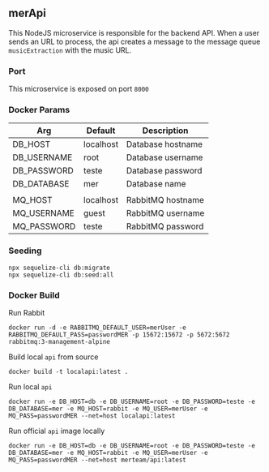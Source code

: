 ## merApi
This NodeJS microservice is responsible for the backend API. When a user sends an URL to process, the api creates a message to the message queue `musicExtraction` with the music URL.

### Port
This microservice is exposed on port `8000`

### Docker Params
| Arg | Default | Description |
| --- | --- | --- |
| DB_HOST | localhost | Database hostname|
| DB_USERNAME | root | Database username |
| DB_PASSWORD | teste | Database password  |
| DB_DATABASE | mer | Database name |
|  |  |  |
| MQ_HOST | localhost | RabbitMQ hostname|
| MQ_USERNAME | guest | RabbitMQ username |
| MQ_PASSWORD | teste | RabbitMQ password  |

### Seeding
```
npx sequelize-cli db:migrate
npx sequelize-cli db:seed:all
```

### Docker Build
Run Rabbit
```
docker run -d -e RABBITMQ_DEFAULT_USER=merUser -e RABBITMQ_DEFAULT_PASS=passwordMER -p 15672:15672 -p 5672:5672 rabbitmq:3-management-alpine
```

Build local `api` from source
```
docker build -t localapi:latest .
```

Run local `api`
```
docker run -e DB_HOST=db -e DB_USERNAME=root -e DB_PASSWORD=teste -e DB_DATABASE=mer -e MQ_HOST=rabbit -e MQ_USER=merUser -e MQ_PASS=passwordMER --net=host localapi:latest
```

Run official `api` image locally
```
docker run -e DB_HOST=db -e DB_USERNAME=root -e DB_PASSWORD=teste -e DB_DATABASE=mer -e MQ_HOST=rabbit -e MQ_USER=merUser -e MQ_PASS=passwordMER --net=host merteam/api:latest
```